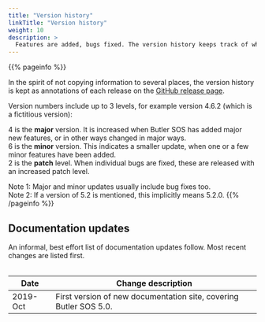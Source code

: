 ```yaml
---
title: "Version history"
linkTitle: "Version history"
weight: 10
description: >
  Features are added, bugs fixed. The version history keeps track of what's happened.
---
```


{{% pageinfo %}}

In the spirit of not copying information to several places, the version history is kept as annotations of each release on the [GitHub release page](https://github.com/ptarmiganlabs/butler-sos/releases).


Version numbers include up to 3 levels, for example version 4.6.2 (which is a fictitious version):  

4 is the **major** version. It is increased when Butler SOS has added major new features, or in other ways changed in major ways.  
6 is the **minor** version. This indicates a smaller update, when one or a few minor features have been added.  
2 is the **patch** level. When individual bugs are fixed, these are released with an increased patch level.  


Note 1: Major and minor updates usually include bug fixes too.  
Note 2: If a version of 5.2 is mentioned, this implicitly means 5.2.0.
{{% /pageinfo %}}


## Documentation updates

An informal, best effort list of documentation updates follow. Most recent changes are listed first.  
<br>

| Date | Change description |
| ---- | ------------------ |
| 2019-Oct | First version of new documentation site, covering Butler SOS 5.0. |
